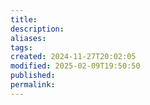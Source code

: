 ```yaml
---
title: 
description: 
aliases: 
tags: 
created: 2024-11-27T20:02:05
modified: 2025-02-09T19:50:50
published: 
permalink: 
---
```


[^1]: the way we are attached to our possessions are so interesting. https://www.ted.com/talks/christian_jarrett_why_are_we_so_attached_to_our_things
